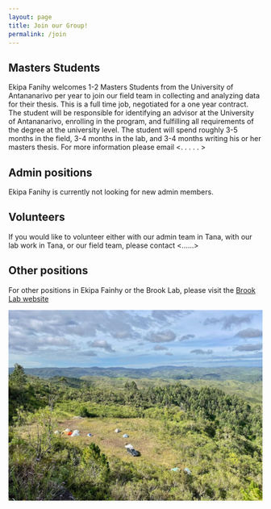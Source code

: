 ```yaml
---
layout: page
title: Join our Group!
permalink: /join
---
```


<h2>Masters Students</h2>

Ekipa Fanihy welcomes 1-2 Masters Students from the University of Antananarivo per year to join our field team in collecting and analyzing data for their thesis. This is a full time job, negotiated for a one year contract. The student will be responsible for identifying an advisor at the University of Antananarivo, enrolling in the program, and fulfilling all requirements of the degree at the university level. The student will spend roughly 3-5 months in the field, 3-4 months in the lab, and 3-4 months writing his or her masters thesis. For more information please email <. . . . . >

<h2>Admin positions</h2>
Ekipa Fanihy is currently not looking for new admin members.

<h2>Volunteers</h2>

If you would like to volunteer either with our admin team in Tana, with our lab work in Tana, or our field team, please contact <......>

<h2>Other positions</h2>

For other positions in Ekipa Fainhy or the Brook Lab, please visit the [Brook Lab website](https://brooklab.org/join)

<img src="/assets/Maromizaha camp.jpg" class="camp" />